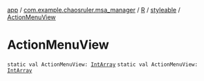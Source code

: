 [app](../../../index.md) / [com.example.chaosruler.msa_manager](../../index.md) / [R](../index.md) / [styleable](index.md) / [ActionMenuView](.)

# ActionMenuView

`static val ActionMenuView: `[`IntArray`](https://kotlinlang.org/api/latest/jvm/stdlib/kotlin/-int-array/index.html)
`static val ActionMenuView: `[`IntArray`](https://kotlinlang.org/api/latest/jvm/stdlib/kotlin/-int-array/index.html)